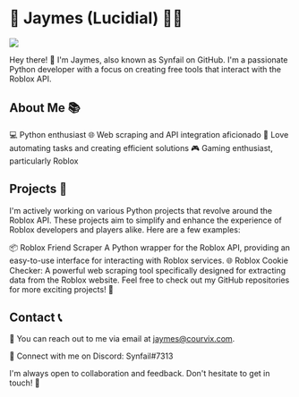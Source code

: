 # 👤 Jaymes (Lucidial) 👨‍💻

![](https://komarev.com/ghpvc/?username=Synfail)

Hey there! 👋 I'm Jaymes, also known as Synfail on GitHub. I'm a passionate Python developer with a focus on creating free tools that interact with the Roblox API.

## About Me 📚
💻 Python enthusiast
🌐 Web scraping and API integration aficionado
🤖 Love automating tasks and creating efficient solutions
🎮 Gaming enthusiast, particularly Roblox
## Projects 🚀
I'm actively working on various Python projects that revolve around the Roblox API. These projects aim to simplify and enhance the experience of Roblox developers and players alike. Here are a few examples:

📦 Roblox Friend Scraper A Python wrapper for the Roblox API, providing an easy-to-use interface for interacting with Roblox services.
🌐 Roblox Cookie Checker: A powerful web scraping tool specifically designed for extracting data from the Roblox website.
Feel free to check out my GitHub repositories for more exciting projects! 🚀

## Contact 📞
📧 You can reach out to me via email at jaymes@courvix.com.

💬 Connect with me on Discord: Synfail#7313

I'm always open to collaboration and feedback. Don't hesitate to get in touch! 🙌
